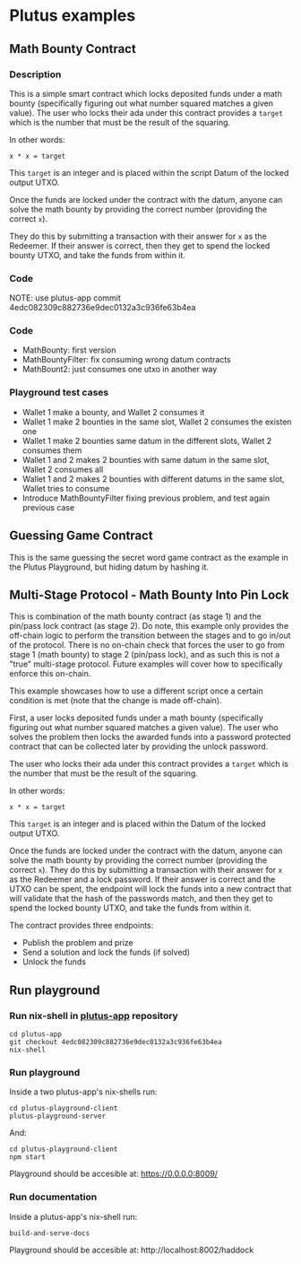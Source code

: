 # Plutus examples

## Math Bounty Contract

### Description

This is a simple smart contract which locks deposited funds under a math bounty (specifically figuring out what number squared matches a given value). The user who locks their ada under this contract provides a `target` which is the number that must be the result of the squaring.

In other words:

```
x * x = target
```

This `target` is an integer and is placed within the script Datum of the locked output UTXO.

Once the funds are locked under the contract with the datum, anyone can solve the math bounty by providing the correct number (providing the correct `x`). 

They do this by submitting a transaction with their answer for `x` as the Redeemer. If their answer is correct, then they get to spend the locked bounty UTXO, and take the funds from within it.

### Code

NOTE: use plutus-app commit 4edc082309c882736e9dec0132a3c936fe63b4ea

### Code 

- MathBounty: first version
- MathBountyFilter: fix consuming wrong datum contracts
- MathBount2: just consumes one utxo in another way

### Playground test cases

- Wallet 1 make a bounty, and Wallet 2 consumes it
- Wallet 1 make 2 bounties in the same slot, Wallet 2 consumes the existen one
- Wallet 1 make 2 bounties same datum in the different slots, Wallet 2 consumes them
- Wallet 1 and 2 makes 2 bounties with same datum in the same slot, Wallet 2 consumes all
- Wallet 1 and 2 makes 2 bounties with different datums in the same slot, Wallet tries to consume
- Introduce MathBountyFilter fixing previous problem, and test again previous case

## Guessing Game Contract

This is the same guessing the secret word game contract as the example in the Plutus Playground, but hiding datum by hashing it.

## Multi-Stage Protocol - Math Bounty Into Pin Lock

This is combination of the math bounty contract (as stage 1) and the pin/pass lock contract (as stage 2). Do note, this example only provides the off-chain logic to perform the transition between the stages and to go in/out of the protocol. There is no on-chain check that forces the user to go from stage 1 (math bounty) to stage 2 (pin/pass lock), and as such this is not a "true" multi-stage protocol. Future examples will cover how to specifically enforce this on-chain.

This example showcases how to use a different script once a certain condition is met (note that the change is made off-chain).

First, a user locks deposited funds under a math bounty (specifically figuring out what number squared matches a given value). The user who solves the problem then locks the awarded funds into a password protected contract that can be collected later by providing the unlock password.

The user who locks their ada under this contract provides a `target` which is the number that must be the result of the squaring.

In other words:

```
x * x = target
```

This `target` is an integer and is placed within the Datum of the locked output UTXO.

Once the funds are locked under the contract with the datum, anyone can solve the math bounty by providing the correct number (providing the correct `x`). They do this by submitting a transaction with their answer for `x` as the Redeemer and a lock password. If their answer is correct and the UTXO can be spent, the endpoint will lock the funds into a new contract that will validate that the hash of the passwords match, and then they get to spend the locked bounty UTXO, and take the funds from within it.

The contract provides three endpoints:

* Publish the problem and prize
* Send a solution and lock the funds (if solved)
* Unlock the funds

## Run playground

### Run nix-shell in [plutus-app](https://github.com/input-output-hk/plutus-apps) repository

```
cd plutus-app
git checkout 4edc082309c882736e9dec0132a3c936fe63b4ea
nix-shell
```

### Run playground

Inside a two plutus-app's nix-shells run:

```
cd plutus-playground-client
plutus-playground-server
```

And:


```
cd plutus-playground-client
npm start
```

Playground should be accesible at: https://0.0.0.0:8009/


### Run documentation


Inside a plutus-app's nix-shell run:

```
build-and-serve-docs
```

Playground should be accesible at: http://localhost:8002/haddock

